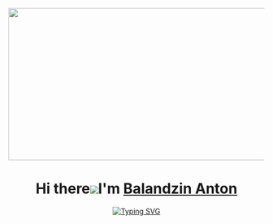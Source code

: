<br clear="both">

<div align="center">
  <img height="300" width="600" src="https://polycent.ru/media/pictures/images/Hacker.gif"  />
</div>

###
<div align="center">
  
Hi there![](https://user-images.githubusercontent.com/18350557/176309783-0785949b-9127-417c-8b55-ab5a4333674e.gif)I'm [Balandzin Anton](https://t.me/+375336886070)
=========================================================================================================================================

</div>

<div align="center">
<a href="https://git.io/typing-svg"><img src="https://readme-typing-svg.demolab.com?font=Fira+Code&weight=700&size=22&duration=2000&pause=1000&color=1A2BF7&center=true&vCenter=true&random=false&width=435&lines=IOS+developer+from+Belarus" alt="Typing SVG" /></a> 

</div>
